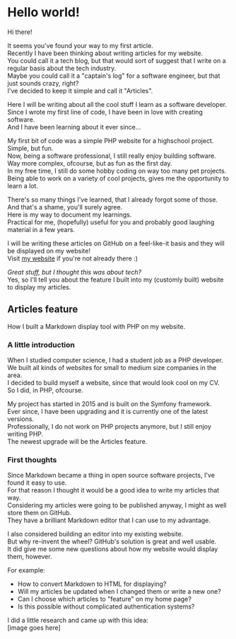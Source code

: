 # Hello world!

Hi there!  

It seems you've found your way to my first article.  
Recently I have been thinking about writing articles for my website.  
You could call it a tech blog, but that would sort of suggest that I write on a regular basis about the tech industry.  
Maybe you could call it a "captain's log" for a software engineer, but that just sounds crazy, right?  
I've decided to keep it simple and call it "Articles".  
  
Here I will be writing about all the cool stuff I learn as a software developer.  
Since I wrote my first line of code, I have been in love with creating software.  
And I have been learning about it ever since...  

My first bit of code was a simple PHP website for a highschool project. Simple, but fun.  
Now, being a software professional, I still really enjoy building software.  
Way more complex, ofcourse, but as fun as the first day.  
In my free time, I still do some hobby coding on way too many pet projects.  
Being able to work on a variety of cool projects, gives me the opportunity to learn a lot.

There's so many things I've learned, that I already forgot some of those.  
And that's a shame, you'll surely agree.  
Here is my way to document my learnings.  
Practical for me, (hopefully) useful for you and probably good laughing material in a few years.  

I will be writing these articles on GitHub on a feel-like-it basis and they will be displayed on my website!  
Visit [my website](https://rwslinkman.nl) if you're not already there :)  

_Great stuff, but I thought this was about tech?_  
Yes, so I'll tell you about the feature I built into my (customly built) website to display my articles.  

## Articles feature
How I built a Markdown display tool with PHP on my website.  

### A little introduction
When I studied computer science, I had a student job as a PHP developer.  
We built all kinds of websites for small to medium size companies in the area.  
I decided to build myself a website, since that would look cool on my CV.  
So I did, in PHP, ofcourse.  

My project has started in 2015 and is built on the Symfony framework.  
Ever since, I have been upgrading and it is currently one of the latest versions.  
Professionally, I do not work on PHP projects anymore, but I still enjoy writing PHP.  
The newest upgrade will be the Articles feature.  

### First thoughts
Since Markdown became a thing in open source software projects, I've found it easy to use.  
For that reason I thought it would be a good idea to write my articles that way.  
Considering my articles were going to be published anyway, I might as well store them on GitHub.  
They have a brilliant Markdown editor that I can use to my advantage.  

I also considered building an editor into my existing website.  
But why re-invent the wheel? GitHub's solution is great and well usable.  
It did give me some new questions about how my website would display them, however.  

For example:
- How to convert Markdown to HTML for displaying?
- Will my articles be updated when I changed them or write a new one?
- Can I choose which articles to "feature" on my home page?
- Is this possible without complicated authentication systems?

I did a little research and came up with this idea:  
[image goes here]
